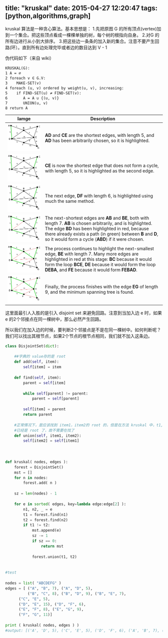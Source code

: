 title: "kruskal"
date: 2015-04-27 12:20:47
tags: [python,algorithms,graph]
---

kruskal 算法是一种贪心算法。基本思想是：
1.先把原图 G 的所有顶点(vertex)加到一个集合。把这些顶点看成一棵棵单独的树，每个树的根指向自身。
2.对G 的所有边进行从小到大排序。
3.把这些边一条条的加入新的集合。注意不要产生回路(环）。直到所有边处理完毕或者边的数目达到 V - 1

伪代码如下（来自 wiki）

    KRUSKAL(G):
    1 A = ∅
    2 foreach v ∈ G.V:
    3    MAKE-SET(v)
    4 foreach (u, v) ordered by weight(u, v), increasing:
    5    if FIND-SET(u) ≠ FIND-SET(v):
    6       A = A ∪ {(u, v)}
    7       UNION(u, v)
    8 return A

Iamge   | Description
------- | -------------- 
![1](figures/kruskal/400px-Kruskal_Algorithm_1.png )| **AD** and **CE** are the shortest edges, with length 5, and **AD** has been arbitrarily chosen, so it is highlighted.
![2](figures/kruskal/400px-Kruskal_Algorithm_2.png)| **CE** is now the shortest edge that does not form a cycle, with length 5, so it is highlighted as the second edge.
![3](figures/kruskal/400px-Kruskal_Algorithm_3.png)| The next edge, **DF** with length 6, is highlighted using much the same method.
![4](figures/kruskal/400px-Kruskal_Algorithm_4.png)| The next-shortest edges are **AB** and **BE**, both with length 7. **AB** is chosen arbitrarily, and is highlighted. The edge **BD** has been highlighted in red, because there already exists a path (in green) between **B** and **D**, so it would form a cycle (**ABD**) if it were chosen.
![5](figures/kruskal/400px-Kruskal_Algorithm_5.png)| The process continues to highlight the next-smallest edge, **BE** with length 7. Many more edges are highlighted in red at this stage: **BC** because it would form the loop **BCE**, **DE** because it would form the loop **DEBA**, and **FE** because it would form **FEBAD**.
![6](figures/kruskal/400px-Kruskal_Algorithm_6.png)| Finally, the process finishes with the edge **EG** of length 9, and the minimum spanning tree is found.


这里面最引人入胜的是引入 disjoint set 来避免回路。注意到当加入边 e 时，如果 e 的2个邻接点在同一棵树中，那么必然产生回路。

所以我们在加入边的时候，要判断2个邻接点是不是在同一棵树中。如何判断呢？我们可以找出其根节点，如果2个节点的根节点相同，我们就不加入这条边。



~~~python
class DisjointSet(dict):

    ##字典的 value存的是 root 
    def add(self, item):
        self[item] = item
 
    def find(self, item):
        parent = self[item]
 
        while self[parent] != parent:
            parent = self[parent]
 
        self[item] = parent
        return parent
        
    #正常情况下，是应该找到 item1，item2的 root 的，但是在方法 kruskal 中，t1,t2
    #已经是 root 了，故不需要在找了
    def union(self, item1, item2):
        self[item2] = self[item1]



def kruskal( nodes, edges ):
    forest = DisjointSet()
    mst = []
    for n in nodes:
        forest.add( n )
 
    sz = len(nodes) - 1
 
    for e in sorted( edges, key=lambda edge:edge[2] ):
        n1, n2, _ = e
        t1 = forest.find(n1)
        t2 = forest.find(n2)
        if t1 != t2:
            mst.append(e)
            sz -= 1
            if sz == 0:
                return mst
         
            forest.union(t1, t2)
 
 
#test   
 
nodes = list( "ABCDEFG" )
edges = [ ("A", "B", 7), ("A", "D", 5),
          ("B", "C", 8), ("B", "D", 9), ("B", "E", 7),
      ("C", "E", 5),
      ("D", "E", 15), ("D", "F", 6),
      ("E", "F", 8), ("E", "G", 9),
      ("F", "G", 11)]
         
print ( kruskal( nodes, edges ) )
#output: [('A', 'D', 5), ('C', 'E', 5), ('D', 'F', 6), ('A', 'B', 7), ('B', 'E', 7), ('E', 'G', 9)]
~~~